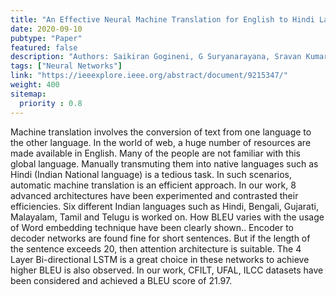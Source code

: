 ```yaml
---
title: "An Effective Neural Machine Translation for English to Hindi Language"
date: 2020-09-10
pubtype: "Paper"
featured: false
description: "Authors: Saikiran Gogineni, G Suryanarayana, Sravan Kumar Surendran"
tags: ["Neural Networks"]
link: "https://ieeexplore.ieee.org/abstract/document/9215347/"
weight: 400
sitemap:
  priority : 0.8
---
```

Machine translation involves the conversion of text from one language to the other language. In the world of web, a huge number of resources are made available in English. Many of the people are not familiar with this global language. Manually transmuting them into native languages such as Hindi (Indian National language) is a tedious task. In such scenarios, automatic machine translation is an efficient approach. In our work, 8 advanced architectures have been experimented and contrasted their efficiencies. Six different Indian languages such as Hindi, Bengali, Gujarati, Malayalam, Tamil and Telugu is worked on. How BLEU varies with the usage of Word embedding technique have been clearly shown.. Encoder to decoder networks are found fine for short sentences. But if the length of the sentence exceeds 20, then attention architecture is suitable. The 4 Layer Bi-directional LSTM is a great choice in these networks to achieve higher BLEU is also observed. In our work, CFILT, UFAL, ILCC datasets have been considered and achieved a BLEU score of 21.97.
